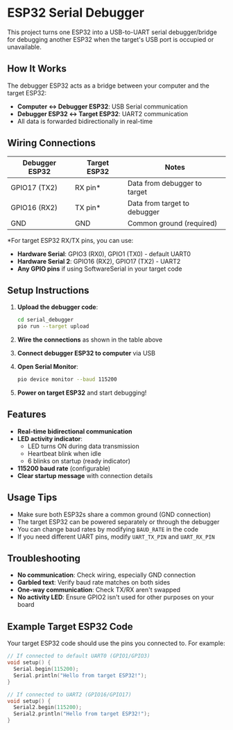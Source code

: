 # ESP32 Serial Debugger

This project turns one ESP32 into a USB-to-UART serial debugger/bridge for debugging another ESP32 when the target's USB port is occupied or unavailable.

## How It Works

The debugger ESP32 acts as a bridge between your computer and the target ESP32:
- **Computer ↔ Debugger ESP32**: USB Serial communication
- **Debugger ESP32 ↔ Target ESP32**: UART2 communication
- All data is forwarded bidirectionally in real-time

## Wiring Connections

| Debugger ESP32 | Target ESP32 | Notes |
|----------------|--------------|-------|
| GPIO17 (TX2)   | RX pin*      | Data from debugger to target |
| GPIO16 (RX2)   | TX pin*      | Data from target to debugger |
| GND            | GND          | Common ground (required) |

*For target ESP32 RX/TX pins, you can use:
- **Hardware Serial**: GPIO3 (RX0), GPIO1 (TX0) - default UART0
- **Hardware Serial 2**: GPIO16 (RX2), GPIO17 (TX2) - UART2
- **Any GPIO pins** if using SoftwareSerial in your target code

## Setup Instructions

1. **Upload the debugger code**:
   ```bash
   cd serial_debugger
   pio run --target upload
   ```

2. **Wire the connections** as shown in the table above

3. **Connect debugger ESP32 to computer** via USB

4. **Open Serial Monitor**:
   ```bash
   pio device monitor --baud 115200
   ```

5. **Power on target ESP32** and start debugging!

## Features

- **Real-time bidirectional communication**
- **LED activity indicator**:
  - LED turns ON during data transmission
  - Heartbeat blink when idle
  - 6 blinks on startup (ready indicator)
- **115200 baud rate** (configurable)
- **Clear startup message** with connection details

## Usage Tips

- Make sure both ESP32s share a common ground (GND connection)
- The target ESP32 can be powered separately or through the debugger
- You can change baud rates by modifying `BAUD_RATE` in the code
- If you need different UART pins, modify `UART_TX_PIN` and `UART_RX_PIN`

## Troubleshooting

- **No communication**: Check wiring, especially GND connection
- **Garbled text**: Verify baud rate matches on both sides
- **One-way communication**: Check TX/RX aren't swapped
- **No activity LED**: Ensure GPIO2 isn't used for other purposes on your board

## Example Target ESP32 Code

Your target ESP32 code should use the pins you connected to. For example:

```cpp
// If connected to default UART0 (GPIO1/GPIO3)
void setup() {
  Serial.begin(115200);
  Serial.println("Hello from target ESP32!");
}

// If connected to UART2 (GPIO16/GPIO17)
void setup() {
  Serial2.begin(115200);
  Serial2.println("Hello from target ESP32!");
}
``` 